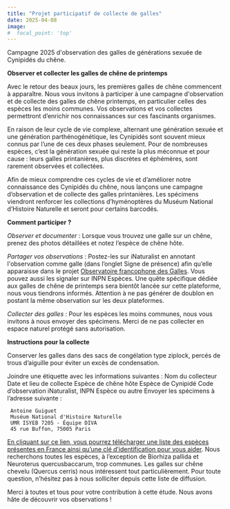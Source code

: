 ```yaml
---
title: "Projet participatif de collecte de galles"
date: 2025-04-08
image:
#  focal_point: 'top'
---
```


Campagne 2025 d'observation des galles de générations sexuée de Cynipidés du chêne.

<!--more-->

**Observer et collecter les galles de chêne de printemps** 

Avec le retour des beaux jours, les premières galles de chêne commencent à apparaître. Nous vous invitons à participer à une campagne d'observation et de collecte des galles de chêne printemps, en particulier celles des espèces les moins communes. Vos observations et vos collectes permettront d’enrichir nos connaissances sur ces fascinants organismes. 

En raison de leur cycle de vie complexe, alternant une génération sexuée et une génération parthénogénétique, les Cynipidés sont souvent mieux connus par l’une de ces deux phases seulement. Pour de nombreuses espèces, c’est la génération sexuée qui reste la plus méconnue et pour cause : leurs galles printanières, plus discrètes et éphémères, sont rarement observées et collectées. 

Afin de mieux comprendre ces cycles de vie et d’améliorer notre connaissance des Cynipidés du chêne, nous lançons une campagne d’observation et de collecte des galles printanières. Les spécimens viendront renforcer les collections d’hyménoptères du Muséum National d’Histoire Naturelle et seront pour certains barcodés. 

**Comment participer ?**

*Observer et documenter* : Lorsque vous trouvez une galle sur un chêne, prenez des photos détaillées et notez l’espèce de chêne hôte. 

*Partager vos observations* : Postez-les sur iNaturalist en annotant l'observation comme galle (dans l’onglet Signe de présence) afin qu’elle apparaisse dans le projet [Observatoire francophone des Galles](https://www.inaturalist.org/projects/observatoire-francophone-des-galles). Vous pouvez aussi les signaler sur INPN Espèces. Une quête spécifique dédiée aux galles de chêne de printemps sera bientôt lancée sur cette plateforme, nous vous tiendrons informés. Attention à ne pas générer de doublon en postant la même observation sur les deux plateformes. 

*Collecter des galles* : Pour les espèces les moins communes, nous vous invitons à nous envoyer des spécimens. Merci de ne pas collecter en espace naturel protégé sans autorisation. 

**Instructions pour la collecte** 

Conserver les galles dans des sacs de congélation type ziplock, percés de trous d’aiguille pour éviter un excès de condensation. 

Joindre une étiquette avec les informations suivantes : 
Nom du collecteur 
Date et lieu de collecte 
Espèce de chêne hôte 
Espèce de Cynipidé 
Code d’observation iNaturalist, INPN Espèce ou autre 
Envoyer les spécimens à l’adresse suivante : 

     Antoine Guiguet 
     Muséum National d'Histoire Naturelle 
     UMR ISYEB 7205 - Équipe DIVA 
     45 rue Buffon, 75005 Paris

[En cliquant sur ce lien, vous pourrez télécharger une liste des espèces présentes en France ainsi qu’une clé d’identification pour vous aider](https://antoine-guiguet.com/papers/GuideGallesPrintemps.pdf). Nous recherchons toutes les espèces, à l’exception de Biorhiza pallida et Neuroterus quercusbaccarum, trop communes. Les galles sur chêne chevelu (Quercus cerris) nous intéressent tout particulièrement. Pour toute question, n’hésitez pas à nous solliciter depuis cette liste de diffusion. 

Merci à toutes et tous pour votre contribution à cette étude. Nous avons hâte de découvrir vos observations ! 